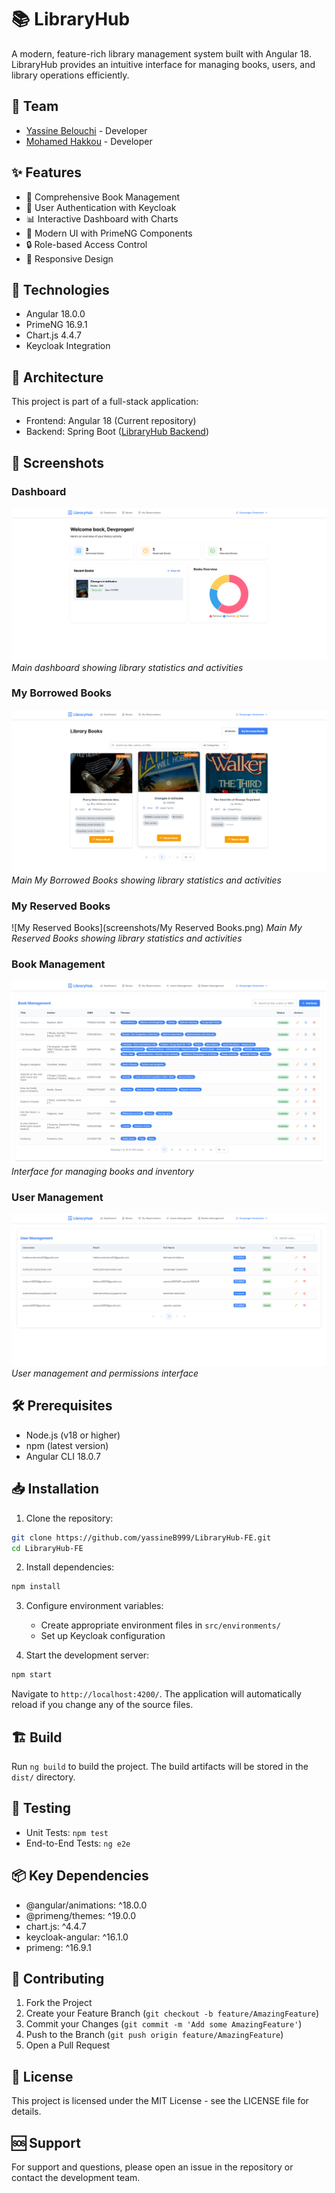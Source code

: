 # 📚 LibraryHub

A modern, feature-rich library management system built with Angular 18. LibraryHub provides an intuitive interface for managing books, users, and library operations efficiently.

## 👥 Team

- [Yassine Belouchi](https://github.com/yassineB999) - Developer
- [Mohamed Hakkou](https://github.com/ImMrHak) - Developer

## ✨ Features

- 📖 Comprehensive Book Management
- 👥 User Authentication with Keycloak
- 📊 Interactive Dashboard with Charts
- 🎨 Modern UI with PrimeNG Components
- 🔒 Role-based Access Control
- 📱 Responsive Design

## 🚀 Technologies

- Angular 18.0.0
- PrimeNG 16.9.1
- Chart.js 4.4.7
- Keycloak Integration

## 🔗 Architecture

This project is part of a full-stack application:
- Frontend: Angular 18 (Current repository)
- Backend: Spring Boot ([LibraryHub Backend](https://github.com/yassineB999/LibraryHub))

## 📸 Screenshots

### Dashboard
![Dashboard](screenshots/Dashboard.png)
*Main dashboard showing library statistics and activities*

### My Borrowed Books
![My Borrowed Books](screenshots/MyBorrowedBooks.png)
*Main My Borrowed Books showing library statistics and activities*

### My Reserved Books
![My Reserved Books](screenshots/My Reserved Books.png)
*Main My Reserved Books showing library statistics and activities*

### Book Management
![Book Management](screenshots/book-management.png)
*Interface for managing books and inventory*

### User Management
![User Management](screenshots/user-management.png)
*User management and permissions interface*

## 🛠️ Prerequisites

- Node.js (v18 or higher)
- npm (latest version)
- Angular CLI 18.0.7

## 📥 Installation

1. Clone the repository:
```bash
git clone https://github.com/yassineB999/LibraryHub-FE.git
cd LibraryHub-FE
```

2. Install dependencies:
```bash
npm install
```

3. Configure environment variables:
   - Create appropriate environment files in `src/environments/`
   - Set up Keycloak configuration

4. Start the development server:
```bash
npm start
```

Navigate to `http://localhost:4200/`. The application will automatically reload if you change any of the source files.

## 🏗️ Build

Run `ng build` to build the project. The build artifacts will be stored in the `dist/` directory.

## 🧪 Testing

- Unit Tests: `npm test`
- End-to-End Tests: `ng e2e`

## 📦 Key Dependencies

- @angular/animations: ^18.0.0
- @primeng/themes: ^19.0.0
- chart.js: ^4.4.7
- keycloak-angular: ^16.1.0
- primeng: ^16.9.1

## 🤝 Contributing

1. Fork the Project
2. Create your Feature Branch (`git checkout -b feature/AmazingFeature`)
3. Commit your Changes (`git commit -m 'Add some AmazingFeature'`)
4. Push to the Branch (`git push origin feature/AmazingFeature`)
5. Open a Pull Request

## 📝 License

This project is licensed under the MIT License - see the LICENSE file for details.

## 🆘 Support

For support and questions, please open an issue in the repository or contact the development team.
